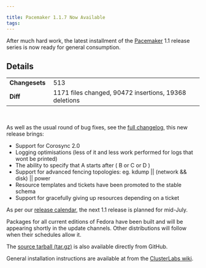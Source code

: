 ```yaml
---

title: Pacemaker 1.1.7 Now Available
tags: 
---
```

After much hard work, the latest installment of the
[Pacemaker](http://www.clusterlabs.org/wiki/Pacemaker) 1.1 release series is
now ready for general consumption.

## Details
<table><tr><td><strong>Changesets&nbsp;</strong></td> <td> 513 </td>
</tr><tr><td><strong>Diff</strong></td> <td>1171 files changed, 90472 insertions, 19368
deletions</td> </tr></table><br/>

As well as the usual round of bug fixes, see the [full changelog](https://raw.github.com/ClusterLabs/pacemaker/master/ChangeLog),
this new release brings:

  * Support for Corosync 2.0
  * Logging optimisations (less of it and less work performed for logs that wont be printed)
  * The ability to specify that A starts after ( B or C or D )
  * Support for advanced fencing topologies: eg. kdump || (network && disk) || power
  * Resource templates and tickets have been promoted to the stable schema
  * Support for gracefully giving up resources depending on a ticket

As per our [release calendar](http://www.clusterlabs.org/wiki/ReleaseCalendar), the next 1.1
release is planned for mid-July.

Packages for all current editions of Fedora have been built and will be
appearing shortly in the update channels. Other distributions will follow when
their schedules allow it.

The [source tarball (tar.gz)](https://nodeload.github.com/ClusterLabs/pacemaker/tarball/Pacemaker-1.1.7) is also available directly from GitHub.

General installation instructions are available at from the [ClusterLabs wiki](http://clusterlabs.org/wiki/Install).

